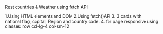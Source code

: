 Rest countries & Weather using fetch API

1.Using HTML elements and DOM
2.Using fetch()API
3. 3 cards with national flag, capital, Region and country code.
4. for page responsive using classes: row col-lg-4 col-sm-12